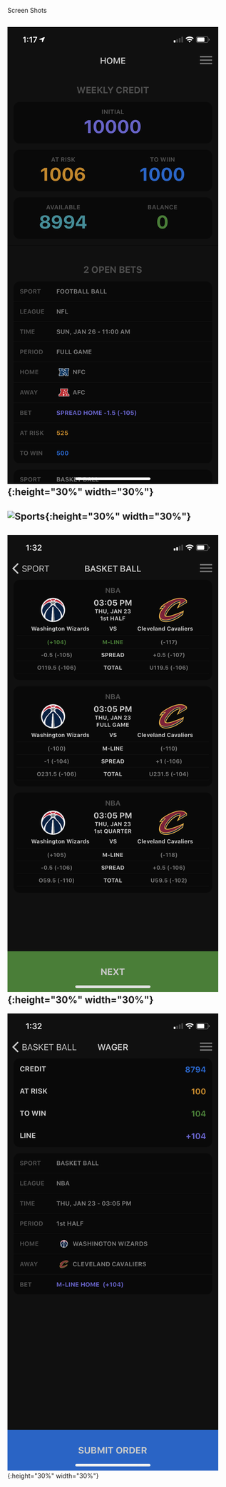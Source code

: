 Screen Shots

![Account](/assets/images/screenshot/account.png){:height="30%" width="30%"}
--
![Sports](/assets/images/screenshot/sports.png){:height="30%" width="30%"}
--
![Picks](/assets/images/screenshot/picks.png){:height="30%" width="30%"}
--
![Wager](/assets/images/screenshot/wager.png){:height="30%" width="30%"}